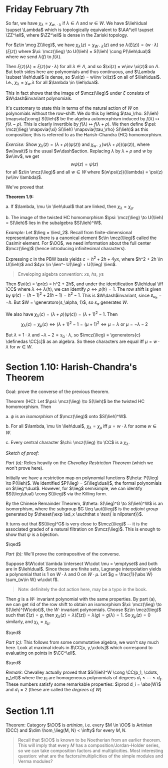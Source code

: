 # Friday February 7th

So far, we have $\chi_\lambda = \chi_{w.\cdot \lambda}$ if $\lambda \in \Lambda$ and $w\in W$.
We have $\lieh\dual \supset \Lambda$ which is topologically equivalent to $\AA^\ell \supset \ZZ^\ell$, where $\ZZ^\ell$ is dense in the Zariski topology.

For $z\in \mcg Z(\lieg)$, we have $\chi_\lambda(z) = \chi_{W\cdot \lambda} (z)$ and so $\lambda(\xi(z)) = (w\cdot \lambda )(\xi(z))$ 
where $\xi: \mcz(\lieg) \to U(\lieh) = S(\lieh) \cong P(\lieh\dual)$ where we send $\lambda(f)$ to $f(\lambda)$.

Then $\xi(z)(\lambda) = \xi(z)(w\cdot \lambda)$ for all $\lambda \in \Lambda$, and so $\xi(z) = w\inv \xi(z)$ on $\Lambda$.
But both sides here are polynomials and thus continuous, and $\Lambda \subset \lieh\dual$ is dense, so $\xi(z) = w\inv \xi(z)$ on all of $\lieh\dual$.
I.e., $\chi_\lambda = \chi_{w\cdot } \lambda$ for all $\lambda \in \lieh\dual$.

This in fact shows that the image of $\mcz(\lieg)$ under $\xi$ consists of $W\dash$invariant polynomials.

It's customary to state this in terms of the natural action of $W$ on polynomials without the row-shift.
We do this by letting $\tau_\rho: S(\lieh) \mapsvia{\cong} S(\lieh)$ be the algebra automorphism induced by $f(\lambda) \mapsto f(\lambda - \rho)$.
This is clearly invertible by $f(\lambda) \mapsto f(\lambda + \rho)$.
We then define $\psi: \mcz(\lieg) \mapsvia{\xi} S(\lieh) \mapsvia{\tau_\rho} S(\lieh)$ as this composition; this is referred to as the Harish-Chandra (HC) homomorphism.

*Exercise:*
Show $\chi_\lambda(z) = (\lambda + \rho) (\psi(z))$ and $\chi_{w\cdot \lambda} (w(\lambda+\rho))(\psi(z))$, where $w(\wait)$ is the usual $w\dash$action.
Replacing $\lambda$ by $\lambda + \rho$ and $w$ by $w\inv$, we get 
$$
w\psi(z) = \psi(z)
$$ 
for all $z\in \mcz(\lieg)$ and all $w\in W$ where $(w\psi(z))(\lambda) = \psi(z)(w\inv \lambda)$.

We've proved that

**Theorem 1.9:**

a. If $\lambda, \mu \in \lieh\dual$ that are linked, then $\chi_\lambda = \chi_\mu$.

b. The image of the twisted HC homomorphism $\psi: \mcz(\lieg) \to U(\lieh) = S(\lieh)$ lies in the subalgebra $S(\lieh)^W$.

*Example:*
Let $\lieg = \liesl_2$.
Recall from finite-dimensional representations there is a canonical element $c\in \mcz(\lieg)$ called the Casimir element.
For $\OO$, we need information about the full center $\mcz(\lieg)$ (hence introducing infinitesimal characters).

Expressing $c$ in the PBW basis yields $c = h^2 + 2h + 4yx$, where $h^2 + 2h \in U(\lieh)$ and $4yx \in \lien^- U(\lieg) + U(\lieg) \lien$.

> Enveloping algebra convention: $x$s, $h$s, $y$s

Then $\xi(c) = \pr(c) = h^2 + 2h$, and under the identification $\lieh\dual \iff \CC$ where $\lambda \iff \lambda(h)$, we can identify $\rho \iff \rho(h) = 1$.
The row shift is given by $\psi(c) = (h-1)^2 + 2(h-1) = h^2 - 1$.
This is $W\dash$invariant, since $s_\alpha_h = -h$.
But $W = \generators{s_\alpha, 1}$, so $s_\alpha$ generates $W$.

We also have $\chi_\lambda(c) = (\lambda + \rho) (\psi(c)) = (\lambda+1)^2 - 1$.
Then 
$$
\chi_\lambda(c) = \chi_\mu(c) \iff (\lambda+1)^2 - 1 = (\mu + 1)^2 \iff \mu = \lambda \text{ or } \mu = -\lambda - 2
$$

But $\lambda = 1 \cdot \lambda$ and $-\lambda - 2 = s_\alpha \cdot \lambda$, so $\mcz(\lieg) = \generators{c} \definedas \CC[c]$ as an algebra.
So these characters are equal iff $\mu = w\cdot \lambda$ for $w\in W$.

# Section 1.10: Harish-Chandra's Theorem

Goal: prove the converse of the previous theorem.

Theorem (HC):
Let $\psi: \mcz(\lieg) \to S(\lieh)$ be the twisted HC homomorphism.
Then

a. $\psi$ is an *isomorphism* of $\mcz(\lieg)$ onto $S(\lieh)^W$.

b. For all $\lambda, \mu \in \lieh\dual$, $\chi_\lambda = \chi_\mu$ iff $\mu = w\cdot \lambda$ for some $w\in W$.

c. Every central character $\chi: \mcz(\lieg) \to \CC$ is a $\chi_\lambda$.

*Sketch of proof:*

*Part (a):*
Relies heavily on the *Chevalley Restriction Theorem* (which we won't prove here).

Initially we have a restriction map on polynomial functions $\theta: P(\lieg) \to P(\lieh)$.
We identified $P(\lieg) = S(\lieg\dual)$, the formal polynomials on $\lieg^\dual$.
However, for $\lieg$ semisimple, we can identify $S(\lieg\dual) \cong S(\lieg)$ via the Killing form.

By the Chinese Remainder Theorem, $\theta: S(\lieg)^G \to S(\lieh)^W$ is an isomorphism,
where the subgroup $G \leq \aut(\lieg)$ is the *adjoint group* generated by $\theset{\exp \ad_x \suchthat x \text{ is nilpotent}}$.

It turns out that $S(\lieg)^G$ is very close to $\mcz(\lieg)$ -- it is the associated graded of a natural filtration on $\mcz(\lieg)$.
This is enough to show that $\psi$ is a bijection.

$\qed$

*Part (b):*
We'll prove the contrapositive of the converse.

Suppose $\W\cdot \lambda \intersect W\cdot \mu = \emptyset$ and both are in $\lieh\dual$.
Since these are finite sets, Lagrange interpolation yields a polynomial that is 1 on $W\cdot \lambda$ and 0 on $W\cdot \mu$.
Let $g = \frac{1}{\abs W} \sum_{w\in W} w\cdot f$.

> Note: definitely the dot action here, may be a typo in the book.

Then $g$ is a $W\cdot$ invariant polynomial with the same properties.
By part (a), we can get rid of the row shift to obtain an isomorphism $\xi: \mcz(\lieg) \to S(\lieh)^(W\cdot)$, the $W\cdot$ invariant polynomials.
Choose $z\in \mcz(\lieg)$ such that $\xi(z) = g$, then $\chi_\lambda(z) = \lambda(\xi(z)) = \lambda(g) = g(\lambda) = 1$.
So $\chi_\mu(z) = 0$ similarly, and $\chi_\lambda = \chi_\mu$.

$\qed$

*Part (c):*
This follows from some commutative algebra, we won't say much here.
Look at maximal ideals in $\CC[x, y,\cdots]$ which correspond to evaluating on points in $\CC^\ell$.

$\qed$

*Remark:*
Chevalley actually proved that $S(\lieh)^W \cong \CC(p_1, \cdots, p_\ell)$ where the $p_i$ are homogeneous polynomials of degrees $d_1 \leq \cdots \leq d_\ell$.
These numbers satisfy some remarkable properties:
$\prod d_i = \abs{W}$ and $d_1 = 2$ (these are called the *degrees of $W$*)


# Section 1.11

Theorem:
Category $\OO$ is *artinian*, i.e. every $M \in \OO$ is Artinian (DCC) and $\dim \hom_\lieg(M, N) < \infty$ for every $M, N$.

> Recall that $\OO$ is known to be Noetherian from an earlier theorem.
> This will imply that every $M$ has a composition/Jordan-Holder series, so we can take composition factors and multiplicities.
> Most interesting question: what are the factors/multiplicities of the simple modules and Verma modules?

